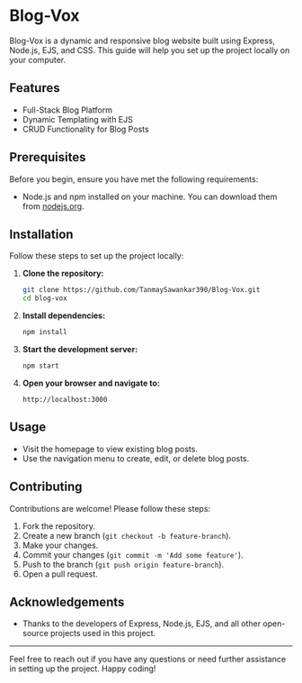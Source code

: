 # Blog-Vox

Blog-Vox is a dynamic and responsive blog website built using Express, Node.js, EJS, and CSS. This guide will help you set up the project locally on your computer.

## Features

- Full-Stack Blog Platform
- Dynamic Templating with EJS
- CRUD Functionality for Blog Posts

## Prerequisites

Before you begin, ensure you have met the following requirements:

- Node.js and npm installed on your machine. You can download them from [nodejs.org](https://nodejs.org/).

## Installation

Follow these steps to set up the project locally:

1. **Clone the repository:**

    ```bash
    git clone https://github.com/TanmaySawankar390/Blog-Vox.git
    cd blog-vox
    ```

2. **Install dependencies:**

    ```bash
    npm install
    ```

3. **Start the development server:**

    ```bash
    npm start
    ```

4. **Open your browser and navigate to:**

    ```
    http://localhost:3000
    ```

## Usage

- Visit the homepage to view existing blog posts.
- Use the navigation menu to create, edit, or delete blog posts.

## Contributing

Contributions are welcome! Please follow these steps:

1. Fork the repository.
2. Create a new branch (`git checkout -b feature-branch`).
3. Make your changes.
4. Commit your changes (`git commit -m 'Add some feature'`).
5. Push to the branch (`git push origin feature-branch`).
6. Open a pull request.

## Acknowledgements

- Thanks to the developers of Express, Node.js, EJS, and all other open-source projects used in this project.

---

Feel free to reach out if you have any questions or need further assistance in setting up the project. Happy coding!
